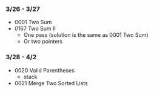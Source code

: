 ### 3/26 - 3/27
* 0001 Two Sum
* 0167 Two Sum II
  * One pass (solution is the same as 0001 Two Sum) 
  * Or two pointers 

### 3/28 - 4/2
* 0020 Valid Parentheses
  * stack  
* 0021 Merge Two Sorted Lists
